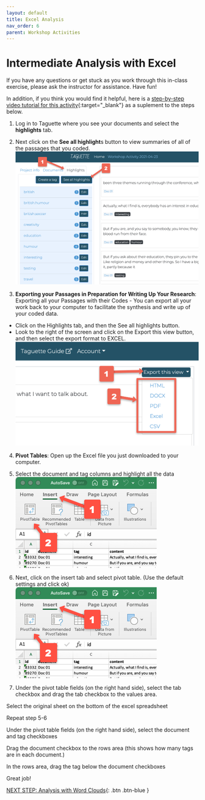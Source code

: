 ```yaml
---
layout: default
title: Excel Analysis
nav_order: 6
parent: Workshop Activities
---
```

# Intermediate Analysis with Excel

If you have any questions or get stuck as you work through this in-class exercise, please ask the instructor for assistance.  Have fun!

In addition, if you think you would find it helpful, here is a [step-by-step video tutorial for this activity](https://www.youtube.com/watch?v=GvqVeZPoEvs){:target="_blank"} as a suplement to the steps below.

1. Log in to Taguette where you see your documents and select the **highlights** tab.
2. Next click on the **See all highlight**s button to view summaries of all of the passages that you coded.
![See all highlights](/images/taguette-excel-1.png)

3. **Exporting your Passages in Preparation for Writing Up Your Research**: Exporting all your Passages with their Codes - You can export all your work back to your computer to facilitate the synthesis and write up of your coded data.
  - Click on the Highlights tab, and then the See all highlights button.
  - Look to the right of the screen and click on the Export this view button, and then select the export format to EXCEL.
![Export this view](/images/taguette-excel-2.png)

4. **Pivot Tables**: Open up the Excel file you just downloaded to your computer.

5. Select the document and tag columns and highlight all the data
![Hilight all the data](/images/taguette-excel-3.png)

6. Next, click on the insert tab and select pivot table. (Use the default settings and click ok)
![Create a pivot table](/images/taguette-excel-4.png)

7. Under the pivot table fields (on the right hand side),  select the tab checkbox and drag the tab checkbox to the values area.


Select the original sheet on the bottom of the excel spreadsheet


Repeat step 5-6

Under the pivot table fields (on the right hand side),  select the document and tag checkboxes

Drag the document checkbox to the rows area (this shows how many tags are in each document.)


In the rows area, drag the tag below the document checkboxes

Great job!

[NEXT STEP: Analysis with Word Clouds](cloud-analysis.html){: .btn .btn-blue }

